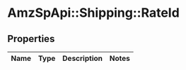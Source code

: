 # AmzSpApi::Shipping::RateId

## Properties
Name | Type | Description | Notes
------------ | ------------- | ------------- | -------------

